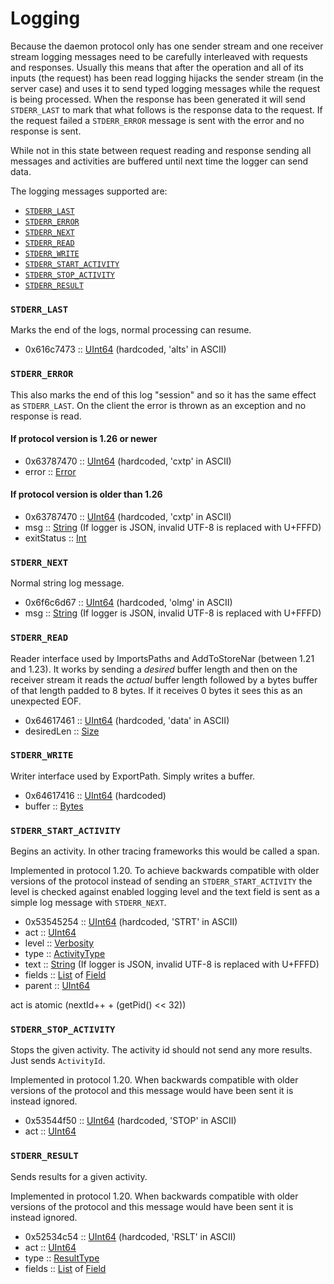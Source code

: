 # Logging

Because the daemon protocol only has one sender stream and one receiver stream
logging messages need to be carefully interleaved with requests and responses.
Usually this means that after the operation and all of its inputs (the request)
has been read logging hijacks the sender stream (in the server case) and uses
it to send typed logging messages while the request is being processed. When
the response has been generated it will send `STDERR_LAST` to mark that what
follows is the response data to the request. If the request failed a
`STDERR_ERROR` message is sent with the error and no response is sent.

While not in this state between request reading and response sending all
messages and activities are buffered until next time the logger can send data.

The logging messages supported are:
- [`STDERR_LAST`](#stderr_last)
- [`STDERR_ERROR`](#stderr_error)
- [`STDERR_NEXT`](#stderr_next)
- [`STDERR_READ`](#stderr_read)
- [`STDERR_WRITE`](#stderr_write)
- [`STDERR_START_ACTIVITY`](#stderr_start_activity)
- [`STDERR_STOP_ACTIVITY`](#stderr_stop_activity)
- [`STDERR_RESULT`](#stderr_result)


### `STDERR_LAST`
Marks the end of the logs, normal processing can resume.

- 0x616c7473 :: [UInt64][se-UInt64] (hardcoded, 'alts' in ASCII)


### `STDERR_ERROR`
This also marks the end of this log "session" and so it
has the same effect as `STDERR_LAST`.
On the client the error is thrown as an exception and no response is read.

#### If protocol version is 1.26 or newer
- 0x63787470 :: [UInt64][se-UInt64] (hardcoded, 'cxtp' in ASCII)
- error :: [Error][se-Error]

#### If protocol version is older than 1.26
- 0x63787470 :: [UInt64][se-UInt64] (hardcoded, 'cxtp' in ASCII)
- msg :: [String][se-String] (If logger is JSON, invalid UTF-8 is replaced with U+FFFD)
- exitStatus :: [Int][se-Int]


### `STDERR_NEXT`
Normal string log message.

- 0x6f6c6d67 :: [UInt64][se-UInt64] (hardcoded, 'olmg' in ASCII)
- msg :: [String][se-String] (If logger is JSON, invalid UTF-8 is replaced with U+FFFD)


### `STDERR_READ`
Reader interface used by ImportsPaths and AddToStoreNar (between 1.21 and 1.23).
It works by sending a *desired* buffer length and then on the receiver stream it
reads the *actual* buffer length followed by a bytes buffer of that length padded to
8 bytes. If it receives 0 bytes it sees this as an unexpected EOF.

- 0x64617461 :: [UInt64][se-UInt64] (hardcoded, 'data' in ASCII)
- desiredLen :: [Size][se-Size]


### `STDERR_WRITE`
Writer interface used by ExportPath. Simply writes a buffer.

- 0x64617416 :: [UInt64][se-UInt64] (hardcoded)
- buffer :: [Bytes][se-Bytes]


### `STDERR_START_ACTIVITY`
Begins an activity. In other tracing frameworks this would be called a span.

Implemented in protocol 1.20. To achieve backwards compatible with older
versions of the protocol instead of sending an `STDERR_START_ACTIVITY`
the level is checked against enabled logging level and the text field is
sent as a simple log message with `STDERR_NEXT`.

- 0x53545254 :: [UInt64][se-UInt64] (hardcoded, 'STRT' in ASCII)
- act :: [UInt64][se-UInt64]
- level :: [Verbosity][se-Verbosity]
- type :: [ActivityType][se-ActivityType]
- text :: [String][se-String] (If logger is JSON, invalid UTF-8 is replaced with U+FFFD)
- fields :: [List][se-List] of [Field][se-Field]
- parent :: [UInt64][se-UInt64]


act is atomic (nextId++ + (getPid() << 32))


### `STDERR_STOP_ACTIVITY`
Stops the given activity. The activity id should not send any more results.
Just sends `ActivityId`.

Implemented in protocol 1.20. When backwards compatible with older versions of
the protocol and this message would have been sent it is instead ignored.

- 0x53544f50 :: [UInt64][se-UInt64] (hardcoded, 'STOP' in ASCII)
- act :: [UInt64][se-UInt64]


### `STDERR_RESULT`
Sends results for a given activity.

Implemented in protocol 1.20. When backwards compatible with older versions of
the protocol and this message would have been sent it is instead ignored.

- 0x52534c54 :: [UInt64][se-UInt64] (hardcoded, 'RSLT' in ASCII)
- act :: [UInt64][se-UInt64]
- type :: [ResultType][se-ResultType]
- fields :: [List][se-List] of [Field][se-Field]



[se-UInt64]: ./serialization.md#uint64
[se-Int]: ./serialization.md#int
[se-Size]: ./serialization.md#size
[se-Verbosity]: ./serialization.md#verbosity
[se-ActivityType]: ./serialization.md#activitytype
[se-ResultType]: ./serialization.md#resulttype
[se-Bytes]: ./serialization.md#bytes
[se-String]: ./serialization.md#string
[se-List]: ./serialization.md#list-of-x
[se-Error]: ./serialization.md#error
[se-Field]: ./serialization.md#field